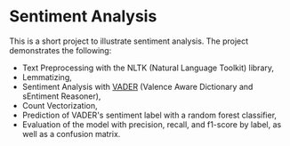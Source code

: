 # Sentiment Analysis

This is a short project to illustrate sentiment analysis. The project demonstrates the following:

- Text Preprocessing with the NLTK (Natural Language Toolkit) library,
- Lemmatizing,
- Sentiment Analysis with [VADER](https://github.com/cjhutto/vaderSentiment) (Valence Aware Dictionary and sEntiment Reasoner),
- Count Vectorization,
- Prediction of VADER's sentiment label with a random forest classifier,
- Evaluation of the model with precision, recall, and f1-score by label, as well as a confusion matrix.
